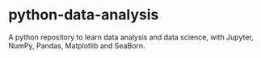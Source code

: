 # python-data-analysis
A python repository to learn data analysis and data science, with Jupyter, NumPy, Pandas, Matplotlib and SeaBorn.
